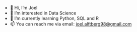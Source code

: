 - 👋 Hi, I’m Joel
- 👀 I’m interested in Data Science
- 🌱 I’m currently learning Python, SQL and R
- 📫 You can reach me via email: joel.alftberg98@gmail.com

<!---
JoelAlftberg/JoelAlftberg is a ✨ special ✨ repository because its `README.md` (this file) appears on your GitHub profile.
You can click the Preview link to take a look at your changes.
--->
